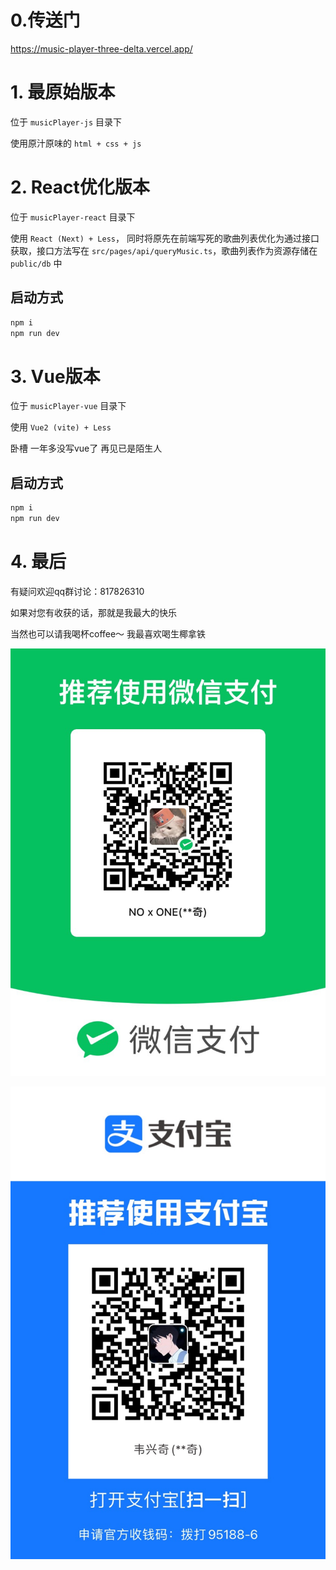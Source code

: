 # 0.传送门
https://music-player-three-delta.vercel.app/

# 1. 最原始版本
位于 `musicPlayer-js` 目录下

使用原汁原味的 `html + css + js`


# 2. React优化版本
位于 `musicPlayer-react` 目录下

使用 `React (Next) + Less`， 同时将原先在前端写死的歌曲列表优化为通过接口获取，接口方法写在 `src/pages/api/queryMusic.ts`，歌曲列表作为资源存储在 `public/db` 中


## 启动方式
```cmd
npm i
npm run dev
```

# 3. Vue版本
位于 `musicPlayer-vue` 目录下

使用 `Vue2 (vite) + Less`

卧槽  一年多没写vue了  再见已是陌生人

## 启动方式
```cmd
npm i
npm run dev
```

# 4. 最后
有疑问欢迎qq群讨论：817826310

如果对您有收获的话，那就是我最大的快乐

当然也可以请我喝杯coffee～  我最喜欢喝生椰拿铁

![](./musicPlayer-react/public/db/img/wx.JPG)

![](./musicPlayer-react/public/db/img/zfb.JPG)


